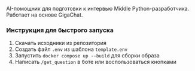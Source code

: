 AI-помощник для подготовки к интервью Middle Python-разработчика. Работает на основе GigaChat.

### Инструкция для быстрого запуска
1. Скачать исходники из репозитория
2. Создать файл `.env` из шаблона `template.env`
3. Запустить `docker compose up --build` для сборки образа 
4. Написать `/get_question` в боте или воспользоваться кнопками
